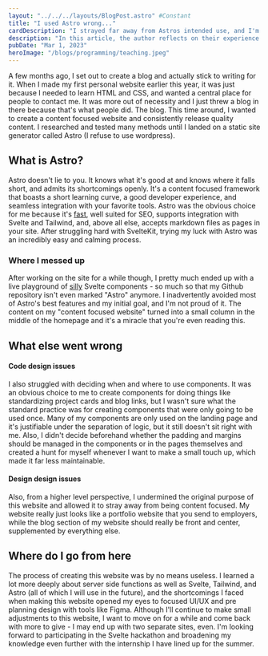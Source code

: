 ```yaml
---
layout: "../../../layouts/BlogPost.astro" #Constant
title: "I used Astro wrong..."
cardDescription: "I strayed far away from Astros intended use, and I'm ashamed. A cautionary tale."
description: "In this article, the author reflects on their experience building a website using the Astro framework. They admit to not fully utilizing Astro's best features and instead relying heavily on Svelte components, which caused the project not to be recognized as an \"Astro\" project on GitHub. The author also shares their thoughts on their component layout and styling choices, acknowledging that they need to improve their design process for future projects. Despite these challenges, the author enjoyed using Astro as a playground for experimenting with JavaScript, Svelte, and Tailwind, and plans to apply their learnings to upcoming projects, including a Scattergories game for the Svelte hackathon."
pubDate: "Mar 1, 2023"
heroImage: "/blogs/programming/teaching.jpeg"
---
```

A few months ago, I set out to create a blog and actually stick to writing for it. When I made my first personal website earlier this year, it was just because I needed to learn HTML and CSS, and wanted a central place for people to contact me. It was more out of necessity and I just threw a blog in there because that's what people did. The blog. This time around, I wanted to create a content focused website and consistently release quality content. I researched and tested many methods until I landed on a static site generator called Astro (I refuse to use wordpress).

## What is Astro?
Astro doesn't lie to you. It knows what it's good at and knows where it falls short, and admits its shortcomings openly. It's a content focused framework that boasts a short learning curve, a good developer experience, and seamless integration with your favorite tools. Astro was the obvious choice for me because it's [fast](https://docs.astro.build/en/concepts/islands/), well suited for SEO, supports integration with Svelte and Tailwind, and, above all else, accepts markdown files as pages in your site. After struggling hard with SvelteKit, trying my luck with Astro was an incredibly easy and calming process.
### Where I messed up
After working on the site for a while though, I pretty much ended up with a live playground of [silly](https://www.joemmalatesta.com/404) Svelte components - so much so that my Github repository isn't even marked "Astro" anymore. I inadvertently avoided most of Astro's best features and my initial goal, and I'm not proud of it. The content on my "content focused website" turned into a small column in the middle of the homepage and it's a miracle that you're even reading this.
## What else went wrong
#### Code design issues
I also struggled with deciding when and where to use components. It was an obvious choice to me to create components for doing things like standardizing project cards and blog links, but I wasn't sure what the standard practice was for creating components that were only going to be used once. Many of my components are only used on the landing page and it's justifiable under the separation of logic, but it still doesn't sit right with me. Also, I didn't decide beforehand whether the padding and margins should be managed in the components or in the pages themselves and created a hunt for myself whenever I want to make a small touch up, which made it far less maintainable. 
#### Design design issues
Also, from a higher level perspective, I undermined the original purpose of this website and allowed it to stray away from being content focused. My website really just looks like a portfolio website that you send to employers, while the blog section of my website should really be front and center, supplemented by everything else.
## Where do I go from here
The process of creating this website was by no means useless. I learned a lot more deeply about server side functions as well as Svelte, Tailwind, and Astro (all of which I will use in the future), and the shortcomings I faced when making this website opened my eyes to focused UI/UX and pre planning design with tools like Figma. Although I'll continue to make small adjustments to this website, I want to move on for a while and come back with more to give - I may end up with two separate sites, even. I'm looking forward to participating in the Svelte hackathon and broadening my knowledge even further with the internship I have lined up for the summer.
